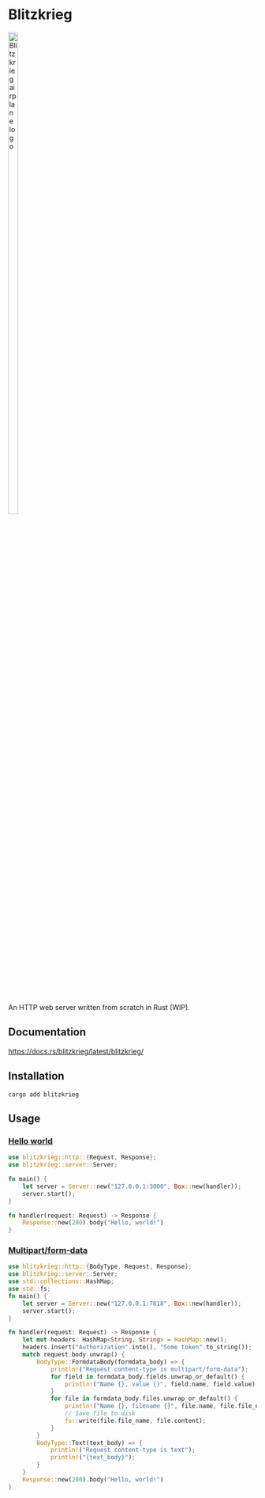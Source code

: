 # Blitzkrieg

<img src="https://cdn-icons-png.flaticon.com/512/3857/3857541.png" style="width: 20%; height: 50%" alt="Blitzkrieg airplane logo">

An HTTP web server written from scratch in Rust (WIP).

## Documentation

https://docs.rs/blitzkrieg/latest/blitzkrieg/

## Installation

`cargo add blitzkrieg`

## Usage

### [Hello world](examples/hello_world.rs)

```rust
use blitzkrieg::http::{Request, Response};
use blitzkrieg::server::Server;

fn main() {
    let server = Server::new("127.0.0.1:3000", Box::new(handler));
    server.start();
}

fn handler(request: Request) -> Response {
    Response::new(200).body("Hello, world!")
}
```

### [Multipart/form-data](examples/multi_part.rs)

```rust
use blitzkrieg::http::{BodyType, Request, Response};
use blitzkrieg::server::Server;
use std::collections::HashMap;
use std::fs;
fn main() {
    let server = Server::new("127.0.0.1:7818", Box::new(handler));
    server.start();
}

fn handler(request: Request) -> Response {
    let mut headers: HashMap<String, String> = HashMap::new();
    headers.insert("Authorization".into(), "Some token".to_string());
    match request.body.unwrap() {
        BodyType::FormdataBody(formdata_body) => {
            println!("Request content-type is multipart/form-data");
            for field in formdata_body.fields.unwrap_or_default() {
                println!("Name {}, value {}", field.name, field.value);
            }
            for file in formdata_body.files.unwrap_or_default() {
                println!("Name {}, filename {}", file.name, file.file_name);
                // Save file to disk
                fs::write(file.file_name, file.content);
            }
        }
        BodyType::Text(text_body) => {
            println!("Request content-type is text");
            println!("{text_body}");
        }
    }
    Response::new(200).body("Hello, world!")
}
```
